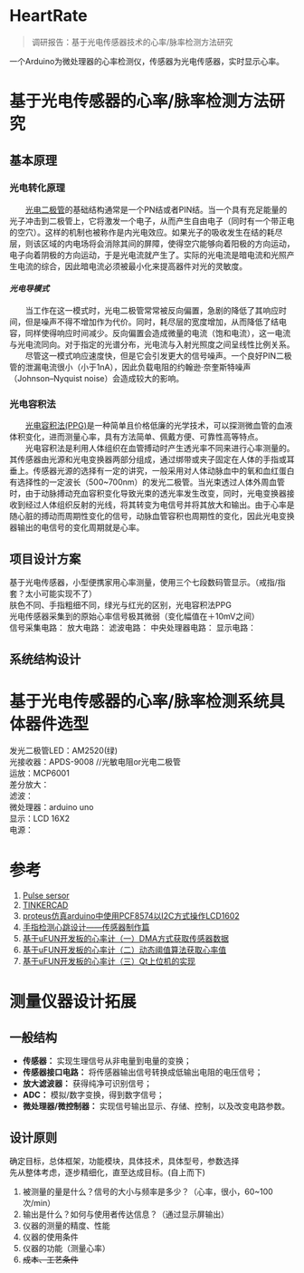 # HeartRate
> 调研报告：基于光电传感器技术的心率/脉率检测方法研究<br />

一个Arduino为微处理器的心率检测仪，传感器为光电传感器，实时显示心率。<br>

# 基于光电传感器的心率/脉率检测方法研究
## 基本原理
### 光电转化原理
&emsp;&emsp;[光电二极管][photodiode]的基础结构通常是一个PN结或者PIN结。当一个具有充足能量的光子冲击到二极管上，它将激发一个电子，从而产生自由电子（同时有一个带正电的空穴）。这样的机制也被称作是内光电效应。如果光子的吸收发生在结的耗尽层，则该区域的内电场将会消除其间的屏障，使得空穴能够向着阳极的方向运动，电子向着阴极的方向运动，于是光电流就产生了。实际的光电流是暗电流和光照产生电流的综合，因此暗电流必须被最小化来提高器件对光的灵敏度。<br>
#### *光电导模式*
&emsp;&emsp;当工作在这一模式时，光电二极管常常被反向偏置，急剧的降低了其响应时间，但是噪声不得不增加作为代价。同时，耗尽层的宽度增加，从而降低了结电容，同样使得响应时间减少。反向偏置会造成微量的电流（饱和电流），这一电流与光电流同向。对于指定的光谱分布，光电流与入射光照度之间呈线性比例关系。<br>
&emsp;&emsp;尽管这一模式响应速度快，但是它会引发更大的信号噪声。一个良好PIN二极管的泄漏电流很小（小于1nA），因此负载电阻的约翰逊·奈奎斯特噪声（Johnson–Nyquist noise）会造成较大的影响。<br>

### 光电容积法
&emsp;&emsp;[光电容积法(PPG)][PPG]是一种简单且价格低廉的光学技术，可以探测微血管的血液体积变化，进而测量心率，具有方法简单、佩戴方便、可靠性高等特点。<br>
&emsp;&emsp;光电容积法是利用人体组织在血管搏动时产生透光率不同来进行心率测量的。其传感器由光源和光电变换器两部分组成，通过绑带或夹子固定在人体的手指或耳垂上。传感器光源的选择有一定的讲究，一般采用对人体动脉血中的氧和血红蛋白有选择性的一定波长（500~700nm）的发光二极管。当光束透过人体外周血管时，由于动脉搏动充血容积变化导致光束的透光率发生改变，同时，光电变换器接收到经过人体组织反射的光线，将其转变为电信号并将其放大和输出。由于心率是随心脏的搏动而周期性变化的信号，动脉血管容积也周期性的变化，因此光电变换器输出的电信号的变化周期就是心率。<br>

## 项目设计方案
基于光电传感器，小型便携家用心率测量，使用三个七段数码管显示。（戒指/指套？太小可能实现不了）<br>
肤色不同、手指粗细不同，绿光与红光的区别，光电容积法PPG<br>
光电传感器采集到的原始心率信号极其微弱（变化幅值在＋10mV之间）<br>
信号采集电路：
放大电路：
滤波电路：
中央处理器电路：
显示电路：

## 系统结构设计

# 基于光电传感器的心率/脉率检测系统具体器件选型
发光二极管LED：AM2520(绿)<br>
光接收器：APDS-9008 //光敏电阻or光电二极管<br>
运放：MCP6001<br>
差分放大：<br>
滤波：<br>
微处理器：arduino uno<br>
显示：LCD 16X2<br>
电源：<br>

# 参考
1. [Pulse sersor][sersor]<br>
2. [TINKERCAD][tinkercad]<br>
3. [proteus仿真arduino中使用PCF8574以I2C方式操作LCD1602][xiHe]<br>
4. [手指检测心跳设计——传感器制作篇][shouZhi]<br>
5. [基于uFUN开发板的心率计（一）DMA方式获取传感器数据][wangchao1]<br>
6. [基于uFUN开发板的心率计（二）动态阈值算法获取心率值][wangchao2]<br>
7. [基于uFUN开发板的心率计（三）Qt上位机的实现][wangchao3]<br>

# 测量仪器设计拓展
## 一般结构
* **传感器：** 实现生理信号从非电量到电量的变换；<br>
* **传感器接口电路：** 将传感器输出信号转换成低输出电阻的电压信号；<br>
* **放大滤波器：** 获得纯净可识别信号；<br>
* **ADC：** 模拟/数字变换，得到数字信号；<br>
* **微处理器/微控制器：** 实现信号输出显示、存储、控制，以及改变电路参数。<br>

## 设计原则
确定目标，总体框架，功能模块，具体技术，具体型号，参数选择<br>
先从整体考虑，逐步精细化，直至达成目标。(自上而下)<br>
1. 被测量的量是什么？信号的大小与频率是多少？（心率，很小，60~100次/min）<br>
2. 输出是什么？如何与使用者传达信息？（通过显示屏输出）<br>
3. 仪器的测量的精度、性能<br>
4. 仪器的使用条件<br>
5. 仪器的功能（测量心率）<br>
6. ~~成本、工艺条件~~<br>

[photodiode]:"https://zh.wikipedia.org/wiki/%E5%85%89%E7%94%B5%E4%BA%8C%E6%9E%81%E7%AE%A1 "光电二极管"
[PPG]:https://www.cdstm.cn/gallery/media/mkjx/wxd/201605/t20160525_321684.html "光电容积法"
[sersor]:https://pulsesensor.com/ "光电传感器模块"
[tinkercad]:https://www.tinkercad.com/ "Arduino仿真"
[xiHe]:https://blog.csdn.net/haigear/article/details/88935697 "proteus仿真arduino中使用PCF8574以I2C方式操作LCD1602"
[shouZhi]:https://blog.csdn.net/qq_34445388/article/details/79781181/ "手指检测心跳设计——传感器制作篇"
[wangchao1]:http://www.wangchaochao.top/2019/03/23/uFun-3/ "基于uFUN开发板的心率计（一）DMA方式获取传感器数据"
[wangchao2]:http://www.wangchaochao.top/2019/03/31/uFun-5/ "基于uFUN开发板的心率计（二）动态阈值算法获取心率值"
[wangchao3]:http://www.wangchaochao.top/2019/04/05/uFun-6/ "基于uFUN开发板的心率计（三）Qt上位机的实现"